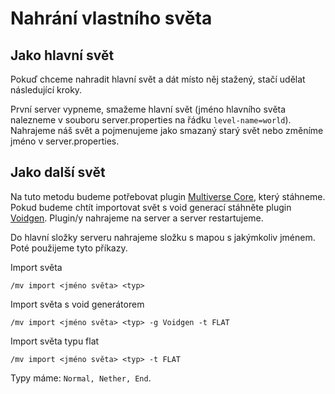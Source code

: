 # Nahrání vlastního světa

## Jako hlavní svět
Pokuď chceme nahradit hlavní svět a dát místo něj stažený, stačí udělat následující kroky.

První server vypneme, smažeme hlavní svět (jméno hlavního světa nalezneme v souboru server.properties na řádku `level-name=world`). Nahrajeme náš svět a pojmenujeme jako smazaný starý svět nebo změníme jméno v server.properties.

## Jako další svět
Na tuto metodu budeme potřebovat plugin [Multiverse Core](https://www.spigotmc.org/resources/multiverse-core.390/), který stáhneme. Pokud budeme chtít importovat svět s void generací stáhněte plugin [Voidgen](https://www.spigotmc.org/resources/voidgen.25391/). Plugin/y nahrajeme na server a server restartujeme.

Do hlavní složky serveru nahrajeme složku s mapou s jakýmkoliv jménem. Poté použijeme tyto příkazy.

Import světa
```
/mv import <jméno světa> <typ>
```
Import světa s void generátorem
```
/mv import <jméno světa> <typ> -g Voidgen -t FLAT
```
Import světa typu flat
```
/mv import <jméno světa> <typ> -t FLAT
```
Typy máme: `Normal, Nether, End`.

